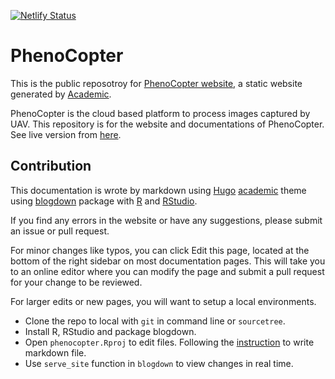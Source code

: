 [![Netlify Status](https://api.netlify.com/api/v1/badges/ba66c169-bca4-4303-9518-2c2700d47cad/deploy-status)](https://app.netlify.com/sites/phenocopter/deploys)


# PhenoCopter

This is the public reposotroy for [PhenoCopter website](https://phenocopter.bangyou.me/), a static website generated by [Academic](https://sourcethemes.com/academic/).

PhenoCopter is the cloud based platform to process images captured by UAV. This repository is for the website and documentations of PhenoCopter. See live version from [here](https://phenocopter.bangyou.me/).

## Contribution 

This documentation is wrote by markdown using [Hugo](https://gohugo.io/) [academic](https://sourcethemes.com/academic/) theme using [blogdown](https://bookdown.org/yihui/blogdown/) package with [R](https://www.r-project.org/) and [RStudio](https://rstudio.com/). 

If you find any errors in the website or have any suggestions, please submit an issue or pull request. 

For minor changes like typos, you can click Edit this page, located at the bottom of the right sidebar on most documentation pages. This will take you to an online editor where you can modify the page and submit a pull request for your change to be reviewed.

For larger edits or new pages, you will want to setup a local environments. 

* Clone the repo to local with `git` in command line or `sourcetree`.
* Install R, RStudio and package blogdown.
* Open `phenocopter.Rproj` to edit files. Following the [instruction](https://sourcethemes.com/academic/docs/writing-markdown-latex/) to write markdown file. 
* Use `serve_site` function in `blogdown` to view changes in real time.
